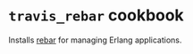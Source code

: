 # `travis_rebar` cookbook

Installs [rebar](https://github.com/basho/rebar.git) for managing Erlang applications.
